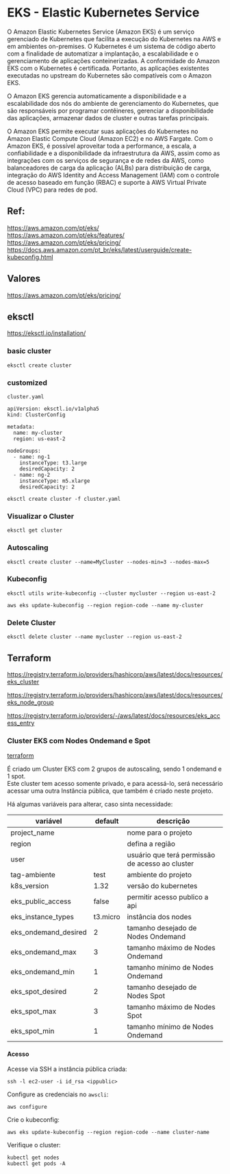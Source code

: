 # EKS - Elastic Kubernetes Service

O Amazon Elastic Kubernetes Service (Amazon EKS) é um serviço gerenciado de Kubernetes que facilita a execução do Kubernetes na AWS e em ambientes on-premises. O Kubernetes é um sistema de código aberto com a finalidade de automatizar a implantação, a escalabilidade e o gerenciamento de aplicações conteinerizadas. A conformidade do Amazon EKS com o Kubernetes é certificada. Portanto, as aplicações existentes executadas no upstream do Kubernetes são compatíveis com o Amazon EKS.

O Amazon EKS gerencia automaticamente a disponibilidade e a escalabilidade dos nós do ambiente de gerenciamento do Kubernetes, que são responsáveis por programar contêineres, gerenciar a disponibilidade das aplicações, armazenar dados de cluster e outras tarefas principais.

O Amazon EKS permite executar suas aplicações do Kubernetes no Amazon Elastic Compute Cloud (Amazon EC2) e no AWS Fargate. Com o Amazon EKS, é possível aproveitar toda a performance, a escala, a confiabilidade e a disponibilidade da infraestrutura da AWS, assim como as integrações com os serviços de segurança e de redes da AWS, como balanceadores de carga da aplicação (ALBs) para distribuição de carga, integração do AWS Identity and Access Management (IAM) com o controle de acesso baseado em função (RBAC) e suporte à AWS Virtual Private Cloud (VPC) para redes de pod.

## Ref:
<https://aws.amazon.com/pt/eks/>\
<https://aws.amazon.com/pt/eks/features/>
<https://aws.amazon.com/pt/eks/pricing/>\
<https://docs.aws.amazon.com/pt_br/eks/latest/userguide/create-kubeconfig.html>

## Valores
<https://aws.amazon.com/pt/eks/pricing/>


## eksctl
<https://eksctl.io/installation/>

### basic cluster
```
eksctl create cluster
```

### customized
`cluster.yaml`
```
apiVersion: eksctl.io/v1alpha5
kind: ClusterConfig

metadata:
  name: my-cluster
  region: us-east-2

nodeGroups:
  - name: ng-1
    instanceType: t3.large
    desiredCapacity: 2
  - name: ng-2
    instanceType: m5.xlarge
    desiredCapacity: 2
```
```
eksctl create cluster -f cluster.yaml
```

### Visualizar o Cluster
```
eksctl get cluster
```

### Autoscaling

```
eksctl create cluster --name=MyCluster --nodes-min=3 --nodes-max=5
```

### Kubeconfig
```
eksctl utils write-kubeconfig --cluster mycluster --region us-east-2
```
```
aws eks update-kubeconfig --region region-code --name my-cluster
```

### Delete Cluster
```
eksctl delete cluster --name mycluster --region us-east-2
```


## Terraform

<https://registry.terraform.io/providers/hashicorp/aws/latest/docs/resources/eks_cluster>

<https://registry.terraform.io/providers/hashicorp/aws/latest/docs/resources/eks_node_group>

<https://registry.terraform.io/providers/-/aws/latest/docs/resources/eks_access_entry>


### Cluster EKS com Nodes Ondemand e Spot

[terraform](terraform/)

É criado um Cluster EKS com 2 grupos de autoscaling, sendo 1 ondemand e 1 spot.\
Este cluster tem acesso somente privado, e para acessá-lo, será necessário acessar uma outra Instância pública, que também é criado neste projeto.

Há algumas variáveis para alterar, caso sinta necessidade:

| variável | default | descrição |
|---|---|---|
| project_name | | nome para o projeto |
| region | | defina a região |
| user | | usuário que terá permissão de acesso ao cluster |
| tag-ambiente | test | ambiente do projeto |
| k8s_version | 1.32 | versão do kubernetes |
| eks_public_access | false | permitir acesso publico a api |
| eks_instance_types | t3.micro | instância dos nodes |
| eks_ondemand_desired | 2 | tamanho desejado de Nodes Ondemand |
| eks_ondemand_max | 3 | tamanho máximo de Nodes Ondemand |
| eks_ondemand_min | 1 | tamanho mínimo de Nodes Ondemand |
| eks_spot_desired | 2 | tamanho desejado de Nodes Spot |
| eks_spot_max | 3 | tamanho máximo de Nodes Spot |
| eks_spot_min | 1 | tamanho mínimo de Nodes Ondemand |


#### Acesso

Acesse via SSH a instância pública criada:
```
ssh -l ec2-user -i id_rsa <ippublic>
```
Configure as credenciais no `awscli`:
```
aws configure
```

Crie o kubeconfig:
```
aws eks update-kubeconfig --region region-code --name cluster-name
```

Verifique o cluster:
```
kubectl get nodes
kubectl get pods -A
```